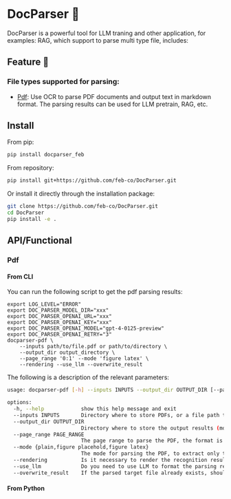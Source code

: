 # DocParser 📄

DocParser is a powerful tool for LLM traning and other application, for examples: RAG, which support to parse multi type file, includes:

## Feature 🎉

### File types supported for parsing:

- [Pdf](#Pdf): Use OCR to parse PDF documents and output text in markdown format. The parsing results can be used for LLM pretrain, RAG, etc.

## Install

From pip:

```bash
pip install docparser_feb
```

From repository:

```bash
pip install git+https://github.com/feb-co/DocParser.git
```

Or install it directly through the installation package:

```bash
git clone https://github.com/feb-co/DocParser.git
cd DocParser
pip install -e .
```

## API/Functional

### Pdf

#### From CLI

You can run the following script to get the pdf parsing results:

```shell
export LOG_LEVEL="ERROR"
export DOC_PARSER_MODEL_DIR="xxx"
export DOC_PARSER_OPENAI_URL="xxx"
export DOC_PARSER_OPENAI_KEY="xxx"
export DOC_PARSER_OPENAI_MODEL="gpt-4-0125-preview"
export DOC_PARSER_OPENAI_RETRY="3"
docparser-pdf \
    --inputs path/to/file.pdf or path/to/directory \
    --output_dir output_directory \
    --page_range '0:1' --mode 'figure latex' \
    --rendering --use_llm --overwrite_result
```

The following is a description of the relevant parameters:

```bash
usage: docparser-pdf [-h] --inputs INPUTS --output_dir OUTPUT_DIR [--page_range PAGE_RANGE] [--mode {plain,figure placehold,figure latex}] [--rendering] [--use_llm]

options:
  -h, --help            show this help message and exit
  --inputs INPUTS       Directory where to store PDFs, or a file path to a single PDF
  --output_dir OUTPUT_DIR
                        Directory where to store the output results (md/json/images).
  --page_range PAGE_RANGE
                        The page range to parse the PDF, the format is 'start_page:end_page', that is, [start, end). Default: full.
  --mode {plain,figure placehold,figure latex}
                        The mode for parsing the PDF, to extract only the plain text or the text plus images.
  --rendering           Is it necessary to render the recognition results of the input PDF to output the recognition range? Default: False.
  --use_llm             Do you need to use LLM to format the parsing results? If so, please specify the corresponding parameters through the environment variables: DOC_PARSER_OPENAI_URL, DOC_PARSER_OPENAI_KEY, DOC_PARSER_OPENAI_MODEL. Default: False.
  --overwrite_result    If the parsed target file already exists, should it be rewritten? Default: False.
```

#### From Python
